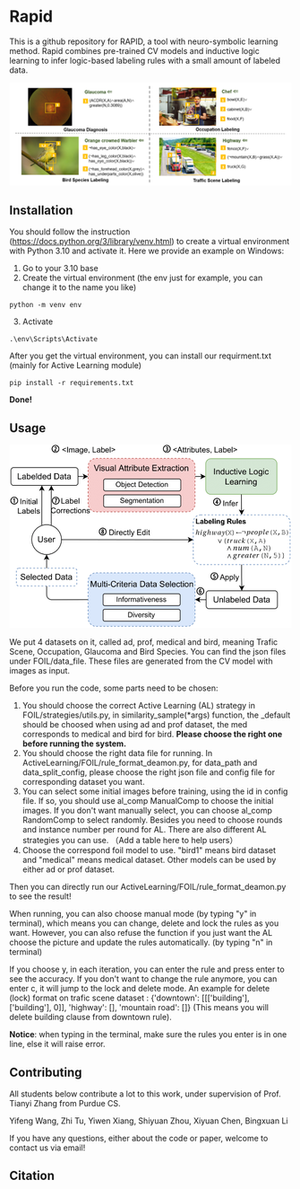 # Rapid
This is a github repository for RAPID, a tool with neuro-symbolic learning method. Rapid combines pre-trained CV models and inductive logic learning to infer logic-based labeling rules with a small amount of labeled data.

![RAPID Overview](https://github.com/Neural-Symbolic-Image-Labeling/Rapid/blob/main/teaser.png)


## Installation
You should follow the instruction (https://docs.python.org/3/library/venv.html) to create a virtual environment with Python 3.10 and activate it. Here we provide an example on Windows:
1. Go to your 3.10 base
2. Create the virtual environment (the env just for example, you can change it to the name you like)   
```
python -m venv env
```
3. Activate
```
.\env\Scripts\Activate
```
After you get the virtual environment, you can install our requirment.txt (mainly for Active Learning module)
```
pip install -r requirements.txt
```
**Done!**

## Usage
![Method Overview](https://github.com/Neural-Symbolic-Image-Labeling/Rapid/blob/main/pipeline-1.png)

We put 4 datasets on it, called ad, prof, medical and bird, meaning Trafic Scene, Occupation, Glaucoma and Bird Species. You can find the json files under FOIL/data_file. These files are generated from the CV model with images as input.

Before you run the code, some parts need to be chosen:

1. You should choose the correct Active Learning (AL) strategy in FOIL/strategies/utils.py, in similarity_sample(*args) function, the _default should be choosed when using ad and prof dataset, the med corresponds to medical and bird for bird. **Please choose the right one before running the system.**
2. You should choose the right data file for running. In ActiveLearning/FOIL/rule_format_deamon.py, for data_path and data_split_config, please choose the right json file and config file for corresponding dataset you want.
3. You can select some initial images before training, using the id in config file. If so, you should use al_comp ManualComp to choose the initial images. If you don't want manually select, you can choose al_comp RandomComp to select randomly. Besides you need to choose rounds and instance number per round for AL. There are also different AL strategies you can use. （Add a table here to help users）
4. Choose the correspond foil model to use. "bird1" means bird dataset and "medical" means medical dataset. Other models can be used by either ad or prof dataset.

Then you can directly run our ActiveLearning/FOIL/rule_format_deamon.py to see the result!

When running, you can also choose manual mode (by typing "y" in terminal), which means you can change, delete and lock the rules as you want. However, you can also refuse the function if you just want the AL choose the picture and update the rules automatically. (by typing "n" in terminal)

If you choose y, in each iteration, you can enter the rule and press enter to see the accuracy. If you don't want to change the rule anymore, you can enter c, it will jump to the lock and delete mode. An example for delete (lock) format on trafic scene dataset : {'downtown': [[['building'], ['building'], 0]], 'highway': [], 'mountain road': []} (This means you will delete building clause from downtown rule).

**Notice**: when typing in the terminal, make sure the rules you enter is in one line, else it will raise error.

## Contributing
All students below contribute a lot to this work, under supervision of Prof. Tianyi Zhang from Purdue CS.

Yifeng Wang, Zhi Tu, Yiwen Xiang, Shiyuan Zhou, Xiyuan Chen, Bingxuan Li

If you have any questions, either about the code or paper, welcome to contact us via email!

## Citation

